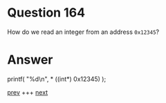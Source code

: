 
# Question 164



How do we read an integer from an address `0x12345`?


# Answer



printf( "%d\n", * ((int*) 0x12345) );


[prev](163.md) +++ [next](165.md)
